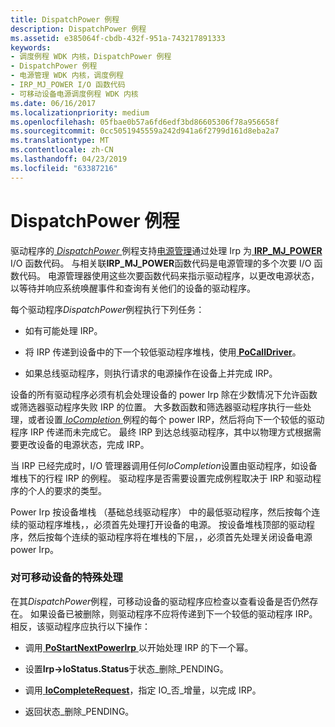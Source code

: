 ```yaml
---
title: DispatchPower 例程
description: DispatchPower 例程
ms.assetid: e385064f-cbdb-432f-951a-743217891333
keywords:
- 调度例程 WDK 内核，DispatchPower 例程
- DispatchPower 例程
- 电源管理 WDK 内核，调度例程
- IRP_MJ_POWER I/O 函数代码
- 可移动设备电源调度例程 WDK 内核
ms.date: 06/16/2017
ms.localizationpriority: medium
ms.openlocfilehash: 05fbae0b57a6fd6edf3bd86605306f78a956658f
ms.sourcegitcommit: 0cc5051945559a242d941a6f2799d161d8eba2a7
ms.translationtype: MT
ms.contentlocale: zh-CN
ms.lasthandoff: 04/23/2019
ms.locfileid: "63387216"
---
```

# <a name="dispatchpower-routines"></a>DispatchPower 例程





驱动程序的[ *DispatchPower* ](https://docs.microsoft.com/windows-hardware/drivers/ddi/content/wdm/nc-wdm-driver_dispatch)例程支持[电源管理](implementing-power-management.md)通过处理 Irp 为[ **IRP\_MJ\_POWER** ](https://msdn.microsoft.com/library/windows/hardware/ff550784) I/O 函数代码。 与相关联**IRP\_MJ\_POWER**函数代码是电源管理的多个次要 I/O 函数代码。 电源管理器使用这些次要函数代码来指示驱动程序，以更改电源状态，以等待并响应系统唤醒事件和查询有关他们的设备的驱动程序。

每个驱动程序*DispatchPower*例程执行下列任务：

-   如有可能处理 IRP。

-   将 IRP 传递到设备中的下一个较低驱动程序堆栈，使用[ **PoCallDriver**](https://msdn.microsoft.com/library/windows/hardware/ff559654)。

-   如果总线驱动程序，则执行请求的电源操作在设备上并完成 IRP。

设备的所有驱动程序必须有机会处理设备的 power Irp 除在少数情况下允许函数或筛选器驱动程序失败 IRP 的位置。 大多数函数和筛选器驱动程序执行一些处理，或者设置[ *IoCompletion* ](https://msdn.microsoft.com/library/windows/hardware/ff548354)例程的每个 power IRP，然后将向下一个较低的驱动程序 IRP 传递而未完成它。 最终 IRP 到达总线驱动程序，其中以物理方式根据需要更改设备的电源状态，完成 IRP。

当 IRP 已经完成时，I/O 管理器调用任何*IoCompletion*设置由驱动程序，如设备堆栈下的行程 IRP 的例程。 驱动程序是否需要设置完成例程取决于 IRP 和驱动程序的个人的要求的类型。

Power Irp 按设备堆栈 （基础总线驱动程序） 中的最低驱动程序，然后按每个连续的驱动程序堆栈，，必须首先处理打开设备的电源。 按设备堆栈顶部的驱动程序，然后按每个连续的驱动程序将在堆栈的下层，，必须首先处理关闭设备电源 power Irp。

### <a name="special-handling-for-removable-devices"></a>对可移动设备的特殊处理

在其*DispatchPower*例程，可移动设备的驱动程序应检查以查看设备是否仍然存在。 如果设备已被删除，则驱动程序不应将传递到下一个较低的驱动程序 IRP。 相反，该驱动程序应执行以下操作：

-   调用[ **PoStartNextPowerIrp** ](https://msdn.microsoft.com/library/windows/hardware/ff559776)以开始处理 IRP 的下一个幂。

-   设置**Irp-&gt;IoStatus.Status**于状态\_删除\_PENDING。

-   调用[ **IoCompleteRequest**](https://msdn.microsoft.com/library/windows/hardware/ff548343)，指定 IO\_否\_增量，以完成 IRP。

-   返回状态\_删除\_PENDING。

 

 




